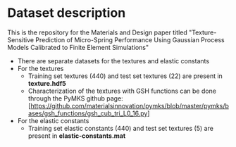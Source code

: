 # Dataset description
This is the repository for the Materials and Design paper titled "Texture-Sensitive Prediction of Micro-Spring Performance Using Gaussian Process Models Calibrated to Finite Element Simulations"
* There are separate datasets for the textures and elastic constants
* For the textures
  * Training set textures (440) and test set textures (22) are present in **texture.hdf5**
  * Characterization of the textures with GSH functions can be done through the PyMKS github page: [https://github.com/materialsinnovation/pymks/blob/master/pymks/bases/gsh_functions/gsh_cub_tri_L0_16.py]
* For the elastic constants
  * Training set elastic constants (440) and test set textures (5) are present in **elastic-constants.mat**
